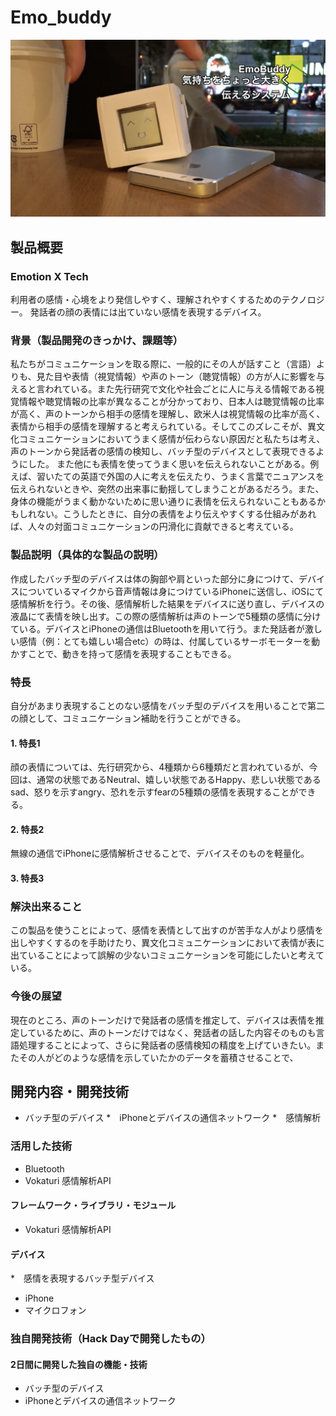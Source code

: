 # Emo_buddy

[![Emo_buddy](https://raw.githubusercontent.com/jphacks/KB_1711/b427ec1e03cb27f3f51f7519674f840ccb648d81/mov_thumb.png)](https://vimeo.com/240364403)

## 製品概要
### Emotion X Tech
利用者の感情・心境をより発信しやすく、理解されやすくするためのテクノロジー。
発話者の顔の表情には出ていない感情を表現するデバイス。

### 背景（製品開発のきっかけ、課題等）
私たちがコミュニケーションを取る際に、一般的にその人が話すこと（言語）よりも、見た目や表情（視覚情報）や声のトーン（聴覚情報）の方が人に影響を与えると言われている。また先行研究で文化や社会ごとに人に与える情報である視覚情報や聴覚情報の比率が異なることが分かっており、日本人は聴覚情報の比率が高く、声のトーンから相手の感情を理解し、欧米人は視覚情報の比率が高く、表情から相手の感情を理解すると考えられている。そしてこのズレこそが、異文化コミュニケーションにおいてうまく感情が伝わらない原因だと私たちは考え、声のトーンから発話者の感情の検知し、バッチ型のデバイスとして表現できるようにした。
また他にも表情を使ってうまく思いを伝えられないことがある。例えば、習いたての英語で外国の人に考えを伝えたり、うまく言葉でニュアンスを伝えられないときや、突然の出来事に動揺してしまうことがあるだろう。また、身体の機能がうまく動かないために思い通りに表情を伝えられないこともあるかもしれない。こうしたときに、自分の表情をより伝えやすくする仕組みがあれば、人々の対面コミュニケーションの円滑化に貢献できると考えている。


### 製品説明（具体的な製品の説明）
作成したバッチ型のデバイスは体の胸部や肩といった部分に身につけて、デバイスについているマイクから音声情報は身につけているiPhoneに送信し、iOSにて感情解析を行う。その後、感情解析した結果をデバイスに送り直し、デバイスの液晶にて表情を映し出す。この際の感情解析は声のトーンで5種類の感情に分けている。デバイスとiPhoneの通信はBluetoothを用いて行う。また発話者が激しい感情（例：とても嬉しい場合etc）の時は、付属しているサーボモーターを動かすことで、動きを持って感情を表現することもできる。

### 特長
自分があまり表現することのない感情をバッチ型のデバイスを用いることで第二の顔として、コミュニケーション補助を行うことができる。

#### 1. 特長1
顔の表情については、先行研究から、4種類から6種類だと言われているが、今回は、通常の状態であるNeutral、嬉しい状態であるHappy、悲しい状態であるsad、怒りを示すangry、恐れを示すfearの5種類の感情を表現することができる。

#### 2. 特長2

無線の通信でiPhoneに感情解析させることで、デバイスそのものを軽量化。

#### 3. 特長3

### 解決出来ること
この製品を使うことによって、感情を表情として出すのが苦手な人がより感情を出しやすくするのを手助けたり、異文化コミュニケーションにおいて表情が表に出ていることによって誤解の少ないコミュニケーションを可能にしたいと考えている。

### 今後の展望
現在のところ、声のトーンだけで発話者の感情を推定して、デバイスは表情を推定しているために、声のトーンだけではなく、発話者の話した内容そのものも言語処理することによって、さらに発話者の感情検知の精度を上げていきたい。またその人がどのような感情を示していたかのデータを蓄積させることで、

## 開発内容・開発技術
* バッチ型のデバイス
*　iPhoneとデバイスの通信ネットワーク
*　感情解析

### 活用した技術
* Bluetooth
* Vokaturi 感情解析API

#### フレームワーク・ライブラリ・モジュール
*  Vokaturi 感情解析API

#### デバイス
*　感情を表現するバッチ型デバイス
* iPhone
* マイクロフォン

### 独自開発技術（Hack Dayで開発したもの）
#### 2日間に開発した独自の機能・技術
* バッチ型のデバイス
* iPhoneとデバイスの通信ネットワーク
